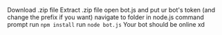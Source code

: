 Download .zip file
Extract .zip file
open bot.js and put ur bot's token (and change the prefix if you want)
navigate to folder in node.js command prompt
run `npm install`
run `node bot.js`
Your bot should be online xd

